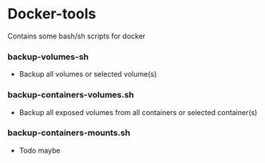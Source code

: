 # Docker-tools
Contains some bash/sh scripts for docker

### backup-volumes-sh
- Backup all volumes or selected volume(s)

### backup-containers-volumes.sh
- Backup all exposed volumes from all containers or selected container(s)

### backup-containers-mounts.sh
- Todo maybe

